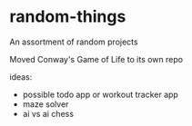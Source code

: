 # random-things
An assortment of random projects

Moved Conway's Game of Life to its own repo

ideas:
- possible todo app or workout tracker app
- maze solver
- ai vs ai chess
